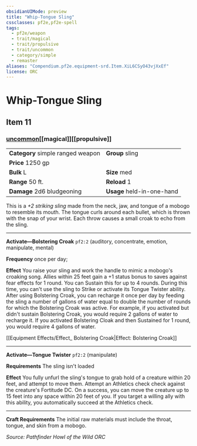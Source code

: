 ```yaml
---
obsidianUIMode: preview
title: "Whip-Tongue Sling"
cssclasses: pf2e,pf2e-spell
tags:
  - pf2e/weapon
  - trait/magical
  - trait/propulsive
  - trait/uncommon
  - category/simple
  - remaster
aliases: "Compendium.pf2e.equipment-srd.Item.XiL6CSyO43vjXxEf"
license: ORC
---
```

# Whip-Tongue Sling
## Item 11
### [uncommon](uncommon "Uncommon Rarity Trait")[[magical]][[propulsive]]

|  |  |
| -- | -- |
| **Category** simple ranged weapon | **Group** sling |
| **Price** 1250 gp |  |
| **Bulk** L | **Size** med |
|**Range** 50 ft.| **Reload** 1|
| **Damage** 2d6 bludgeoning  | **Usage** held-in-one-hand |



This is a _+2 striking sling_ made from the neck, jaw, and tongue of a mobogo to resemble its mouth. The tongue curls around each bullet, which is thrown with the snap of your wrist. Each throw causes a small croak to echo from the sling.

* * *

**Activate—Bolstering Croak** `pf2:2` (auditory, concentrate, emotion, manipulate, mental)

**Frequency** once per day;

**Effect** You raise your sling and work the handle to mimic a mobogo's croaking song. Allies within 25 feet gain a +1 status bonus to saves against fear effects for 1 round. You can Sustain this for up to 4 rounds. During this time, you can't use the sling to Strike or activate its Tongue Twister ability. After using Bolstering Croak, you can recharge it once per day by feeding the sling a number of gallons of water equal to double the number of rounds for which the Bolstering Croak was active. For example, if you activated but didn't sustain Bolstering Croak, you would require 2 gallons of water to recharge it. If you activated Bolstering Cloak and then Sustained for 1 round, you would require 4 gallons of water.

[[Equipment Effects/Effect_ Bolstering Croak|Effect: Bolstering Croak]]

* * *

**Activate—Tongue Twister** `pf2:2` (manipulate)

**Requirements** The sling isn't loaded

**Effect** You fully unfurl the sling's tongue to grab hold of a creature within 20 feet, and attempt to move them. Attempt an Athletics check check against the creature's Fortitude DC. On a success, you can move the creature up to 15 feet into any space within 20 feet of you. If you target a willing ally with this ability, you automatically succeed at the Athletics check.

* * *

**Craft Requirements** The initial raw materials must include the throat, tongue, and skin from a mobogo.

*Source: Pathfinder Howl of the Wild*
*ORC*